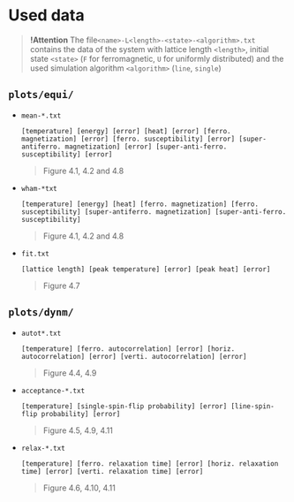 # Used data

> **!Attention** The file`<name>-L<length>-<state>-<algorithm>.txt` contains the data of the system with lattice length `<length>`, initial state `<state>` (`F` for ferromagnetic, `U` for uniformly distributed) and the used simulation algorithm `<algorithm>` (`line`, `single`)

## `plots/equi/`

- `mean-*.txt`
    ~~~
    [temperature] [energy] [error] [heat] [error] [ferro. magnetization] [error] [ferro. susceptibility] [error] [super-antiferro. magnetization] [error] [super-anti-ferro. susceptibility] [error]
    ~~~
    > Figure 4.1, 4.2 and 4.8


- `wham-*txt`
    ~~~
    [temperature] [energy] [heat] [ferro. magnetization] [ferro. susceptibility] [super-antiferro. magnetization] [super-anti-ferro. susceptibility]
    ~~~
    > Figure 4.1, 4.2 and 4.8


- `fit.txt`
    ~~~
    [lattice length] [peak temperature] [error] [peak heat] [error]
    ~~~
    > Figure 4.7


## `plots/dynm/`

- `autot*.txt`
    ~~~
    [temperature] [ferro. autocorrelation] [error] [horiz. autocorrelation] [error] [verti. autocorrelation] [error]
    ~~~
    > Figure 4.4, 4.9


- `acceptance-*.txt`
    ~~~
    [temperature] [single-spin-flip probability] [error] [line-spin-flip probability] [error]
    ~~~
    > Figure 4.5, 4.9, 4.11


- `relax-*.txt`
    ~~~
    [temperature] [ferro. relaxation time] [error] [horiz. relaxation time] [error] [verti. relaxation time] [error]
    ~~~
    > Figure 4.6, 4.10, 4.11